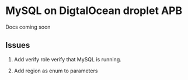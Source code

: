 # MySQL on DigtalOcean droplet APB

Docs coming soon

## Issues


1. Add verify role verify that MySQL is running.

2. Add region as enum to parameters
